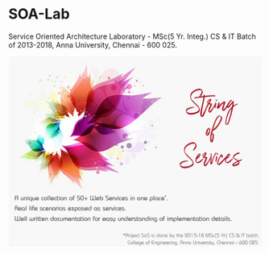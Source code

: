 # SOA-Lab
Service Oriented Architecture Laboratory - MSc(5 Yr. Integ.) CS &amp; IT Batch of 2013-2018, Anna University, Chennai - 600 025. 


![alt text](Project-SoS.jpg "Project String of Services (SoS)")
